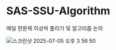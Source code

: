 # SAS-SSU-Algorithm
매일 한문제 이상씩 풀리기 및 알고리즘 논의

![스크린샷 2025-07-05 오후 3 56 50](https://github.com/user-attachments/assets/c7cdaa33-db5e-46cb-9fff-8bfbb478d4ec)
